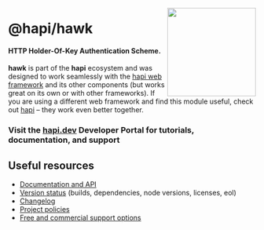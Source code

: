 <a href="https://hapi.dev"><img src="https://raw.githubusercontent.com/hapijs/assets/master/images/family.png" width="180px" align="right" /></a>

# @hapi/hawk

#### HTTP Holder-Of-Key Authentication Scheme.

**hawk** is part of the **hapi** ecosystem and was designed to work seamlessly with the [hapi web framework](https://hapi.dev) and its other components (but works great on its own or with other frameworks). If you are using a different web framework and find this module useful, check out [hapi](https://hapi.dev) – they work even better together.

### Visit the [hapi.dev](https://hapi.dev) Developer Portal for tutorials, documentation, and support

## Useful resources

- [Documentation and API](https://hapi.dev/family/hawk/)
- [Version status](https://hapi.dev/resources/status/#hawk) (builds, dependencies, node versions, licenses, eol)
- [Changelog](https://hapi.dev/family/hawk/changelog/)
- [Project policies](https://hapi.dev/policies/)
- [Free and commercial support options](https://hapi.dev/support/)
